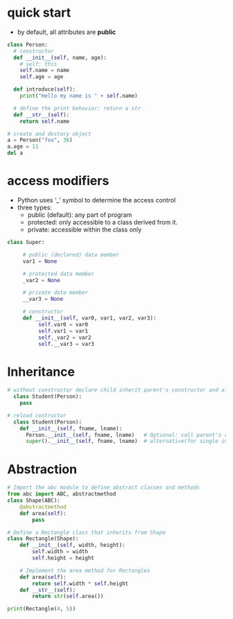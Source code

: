 # quick start

- by default, all attributes are **public**

```python
class Person:
  # constructor
  def __init__(self, name, age):
    # self: this
    self.name = name
    self.age = age

  def introduce(self):
    print("Hello my name is " + self.name)

  # define the print behavior: return a str
  def __str__(self):
    return self.name

# create and destory object
a = Person("foo", 36)
a.age = 11
del a
```

# access modifiers

- Python uses ‘\_’ symbol to determine the access control
- three types:
  - public (default): any part of program
  - protected: only accessible to a class derived from it.
  - private: accessible within the class only

```python
class Super:

     # public (declared) data member
     var1 = None

     # protected data member
     _var2 = None

     # private data member
     __var3 = None

     # constructor
     def __init__(self, var0, var1, var2, var3):
          self.var0 = var0
          self.var1 = var1
          self._var2 = var2
          self.__var3 = var3

```

# Inheritance

```python
# without constructor declare child inherit parent's constructor and all attributes/methods
  class Student(Person):
    pass

# reload contructor
  class Student(Person):
    def __init__(self, fname, lname):
      Person.__init__(self, fname, lname)   # Optional: call parent's constructor
      super().__init__(self, fname, lname)  # alternative(for single inheritance), avoid using the superclass's name
```

# Abstraction

```python
# Import the abc module to define abstract classes and methods
from abc import ABC, abstractmethod
class Shape(ABC):
    @abstractmethod
    def area(self):
        pass

# Define a Rectangle class that inherits from Shape
class Rectangle(Shape):
    def __init__(self, width, height):
        self.width = width
        self.height = height

    # Implement the area method for Rectangles
    def area(self):
        return self.width * self.height
    def __str__(self):
        return str(self.area())

print(Rectangle(4, 5))
```
